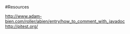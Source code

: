 #Resources

http://www.adam-bien.com/roller/abien/entry/how_to_comment_with_javadoc
http://pitest.org/